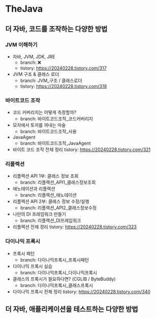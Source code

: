 # TheJava 

## 더 자바, 코드를 조작하는 다양한 방법 

### JVM 이해하기
- 자바, JVM, JDK, JRE
  - branch: ❌
  - tistory: https://20240228.tistory.com/317
- JVM 구조 & 클래스 로더 
  - branch: JVM_구조 / 클래스로더 
  - tistory: https://20240228.tistory.com/318
 
### 바이트코드 조작
- 코드 커버리지는 어떻게 측정할까?
  - branch: 바이트코드조작_코드커버리지
- 모자에서 토끼를 꺼내는 마술
  - branch: 바이트코드조작_사용 
- JavaAgent
  - branch: 바이트코드조작_JavaAgent
- 바이트 코드 조작 전체 정리 tistory: https://20240228.tistory.com/321

### 리플렉션 
- 리플렉션 API 1부: 클래스 정보 조회
  - branch: 리플렉션_API1_클래스정보조회 
- 애노테이션과 리플렉션
  - branch: 리플렉션_애노테이션
- 리플렉션 API 2부: 클래스 정보 수정/실행
  - branch: 리플렉션_API2_클래스정보수정
- 나만의 DI 프레임워크 만들기 
  - branch: 리플렉션_DI프레임워크 
- 리플렉션 전체 정리 tistory: https://20240228.tistory.com/323

### 다이나믹 프록시 
- 프록시 패턴 
  - branch: 다이나믹프록시_프록시패턴
- 다이나믹 프록시 실습 
  - branch: 다이나믹프록시_다이나믹프록시
- 클래스의 프록시가 필요하다면? (CGLIB / ByteBuddy)
  - branch: 다이나믹프록시_클래스프록시 
- 다이나믹 프록시 전체 정리 tistory: https://20240228.tistory.com/340

## 더 자바, 애플리케이션을 테스트하는 다양한 방법
